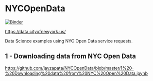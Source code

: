 # NYCOpenData

[![Binder](https://mybinder.org/badge_logo.svg)](https://mybinder.org/v2/gh/javzapata/NYCOpenData/master)

https://data.cityofnewyork.us/

Data Science examples using NYC Open Data service requests. 


## 1 - Downloading data from NYC Open Data
https://github.com/javzapata/NYCOpenData/blob/master/1%20-%20Downloading%20data%20from%20NYC%20Open%20Data.ipynb


